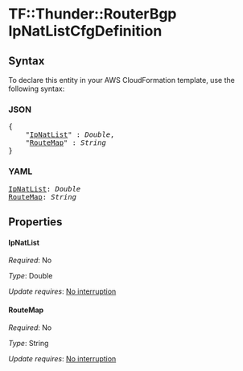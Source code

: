 # TF::Thunder::RouterBgp IpNatListCfgDefinition

## Syntax

To declare this entity in your AWS CloudFormation template, use the following syntax:

### JSON

<pre>
{
    "<a href="#ipnatlist" title="IpNatList">IpNatList</a>" : <i>Double</i>,
    "<a href="#routemap" title="RouteMap">RouteMap</a>" : <i>String</i>
}
</pre>

### YAML

<pre>
<a href="#ipnatlist" title="IpNatList">IpNatList</a>: <i>Double</i>
<a href="#routemap" title="RouteMap">RouteMap</a>: <i>String</i>
</pre>

## Properties

#### IpNatList

_Required_: No

_Type_: Double

_Update requires_: [No interruption](https://docs.aws.amazon.com/AWSCloudFormation/latest/UserGuide/using-cfn-updating-stacks-update-behaviors.html#update-no-interrupt)

#### RouteMap

_Required_: No

_Type_: String

_Update requires_: [No interruption](https://docs.aws.amazon.com/AWSCloudFormation/latest/UserGuide/using-cfn-updating-stacks-update-behaviors.html#update-no-interrupt)

